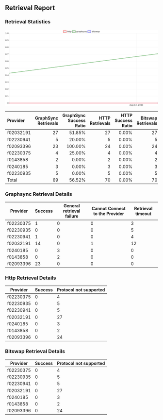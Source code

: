 ## Retrieval Report
### Retrieval Statistics
<img src="https://raw.githubusercontent.com/data-preservation-programs/filplus-checker-assets/main/filecoin-project/filecoin-plus-large-datasets/issues/2067/1692299853330.png"/>

| Provider  | GraphSync Retrievals | GraphSync Success Ratio | HTTP Retrievals | HTTP Success Ratio | Bitswap Retrievals | Bitswap Success Ratio |
| :-------- | -------------------: | ----------------------: | --------------: | -----------------: | -----------------: | --------------------: |
| f02032191 |                   27 |                  51.85% |              27 |              0.00% |                 27 |                 0.00% |
| f02230941 |                    5 |                  20.00% |               5 |              0.00% |                  5 |                 0.00% |
| f02093396 |                   23 |                 100.00% |              24 |              0.00% |                 24 |                 0.00% |
| f02230375 |                    4 |                  25.00% |               4 |              0.00% |                  4 |                 0.00% |
| f0143858  |                    2 |                   0.00% |               2 |              0.00% |                  2 |                 0.00% |
| f0240185  |                    3 |                   0.00% |               3 |              0.00% |                  3 |                 0.00% |
| f02230935 |                    5 |                   0.00% |               5 |              0.00% |                  5 |                 0.00% |
| Total     |                   69 |                  56.52% |              70 |              0.00% |                 70 |                 0.00% |

### Graphsync Retrieval Details
| Provider  | Success | General retrieval failure | Cannot Connect to the Provider | Retrieval timeout |
| --------- | ------- | ------------------------- | ------------------------------ | ----------------- |
| f02230375 | 1       | 0                         | 0                              | 3                 |
| f02230935 | 0       | 0                         | 0                              | 5                 |
| f02230941 | 1       | 0                         | 0                              | 4                 |
| f02032191 | 14      | 0                         | 1                              | 12                |
| f0240185  | 0       | 3                         | 0                              | 0                 |
| f0143858  | 0       | 2                         | 0                              | 0                 |
| f02093396 | 23      | 0                         | 0                              | 0                 |

### Http Retrieval Details
| Provider  | Success | Protocol not supported |
| --------- | ------- | ---------------------- |
| f02230375 | 0       | 4                      |
| f02230935 | 0       | 5                      |
| f02230941 | 0       | 5                      |
| f02032191 | 0       | 27                     |
| f0240185  | 0       | 3                      |
| f0143858  | 0       | 2                      |
| f02093396 | 0       | 24                     |

### Bitswap Retrieval Details
| Provider  | Success | Protocol not supported |
| --------- | ------- | ---------------------- |
| f02230375 | 0       | 4                      |
| f02230935 | 0       | 5                      |
| f02230941 | 0       | 5                      |
| f02032191 | 0       | 27                     |
| f0240185  | 0       | 3                      |
| f0143858  | 0       | 2                      |
| f02093396 | 0       | 24                     |
